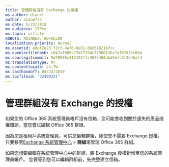 ```yaml
---
title: 管理群組沒有 Exchange 的授權
ms.author: dianef
author: dianef77
ms.date: 5/23/2018
ms.audience: ITPro
ms.topic: article
ROBOTS: NOINDEX, NOFOLLOW
localization_priority: Normal
ms.assetid: edef2e23-72cf-4a76-8a51-0b26182187cc
ms.openlocfilehash: c047af885c77df7294c77900126cfaf87d32c6b4
ms.sourcegitcommit: 9d78905c512192ffc4675468abd2efc5f2e4baf4
ms.translationtype: MT
ms.contentlocale: zh-TW
ms.lasthandoff: 04/23/2019
ms.locfileid: "32409321"
---
```

# <a name="manage-a-group-without-an-exchange-license"></a>管理群組沒有 Exchange 的授權

如果您的 Office 365 系統管理員帳戶沒有信箱，您可能會收到關於遺失的產品授權錯誤，當您嘗試編輯 Office 365 群組。
  
因為您是租用戶系統管理員，可供您編輯群組，即使您不需要 Exchange 授權。 只要移至[Exchange 系統管理中心](https://outlook.office365.com/ecp.aspx) \> **群組**來管理 Office 365 群組。 
  
如果您想要編輯在系統管理中心中的群組，將 Exchange 授權新增至您的系統管理員帳戶。 您要等到您可以編輯群組前，先完整建立信箱。
  

